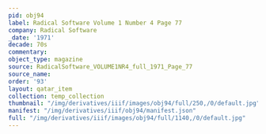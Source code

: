 ```yaml
---
pid: obj94
label: Radical Software Volume 1 Number 4 Page 77
company: Radical Software
_date: '1971'
decade: 70s
commentary: 
object_type: magazine
source: RadicalSoftware_VOLUME1NR4_full_1971_Page_77
source_name: 
order: '93'
layout: qatar_item
collection: temp_collection
thumbnail: "/img/derivatives/iiif/images/obj94/full/250,/0/default.jpg"
manifest: "/img/derivatives/iiif/obj94/manifest.json"
full: "/img/derivatives/iiif/images/obj94/full/1140,/0/default.jpg"
---
```


